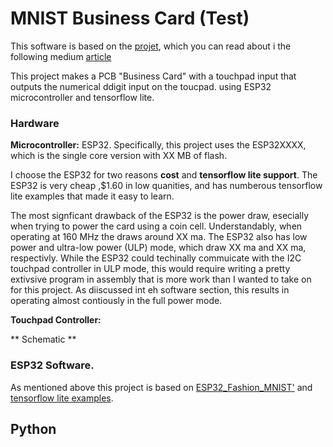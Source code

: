 # MNIST Business Card (Test)

This software is based on the [projet](https://github.com/mr-goldhands/ESP32_Fashion_MNIST), which you can read about i the following medium [article](https://medium.com/@dmytro.korablyov/first-steps-with-esp32-and-tensorflow-lite-for-microcontrollers-c2d8e238accf)

This project makes a PCB "Business Card" with a touchpad input that outputs the numerical ddigit input on the toucpad. using ESP32 microcontroller and tensorflow lite. 


### Hardware

**Microcontroller:**  ESP32.  Specifically, this project uses the ESP32XXXX, which is the single core version with XX MB of flash. 

I choose the ESP32 for two reasons **cost** and **tensorflow lite support**.  The ESP32 is very cheap ,$1.60 in low quanities,  and has numberous tensorflow lite examples that made it easy to learn. 
 
The most signficant drawback of the ESP32 is the power draw, esecially when trying to power the card using a coin cell.  Understandably, when operating at 160 MHz the draws around XX ma.  The ESP32 also has low power and ultra-low power (ULP) mode, which draw XX ma and XX ma, respectivly.  While the ESP32 could techinally commuicate with the I2C touchpad controller in  ULP mode, this would require writing a pretty extivsive program in assembly that is more work than I wanted to take on for this project.  As diiscussed int eh software section, this results in operating almost contiously in the full power mode.

**Touchpad Controller:**

** Schematic ** 


### ESP32 Software.

As mentioned above this project is based on [ESP32_Fashion_MNIST'](https://github.com/mr-goldhands/ESP32_Fashion_MNIST) and [tensorflow lite examples](https://www.tensorflow.org/lite/microcontrollers). 


## Python
